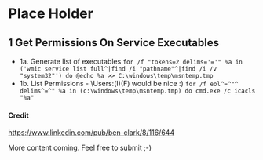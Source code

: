 # Place Holder

## 1 Get Permissions On Service Executables
- 1a. Generate list of executables
```for /f "tokens=2 delims='='" %a in ('wmic service list full^|find /i "pathname"^|find /i /v "system32"') do @echo %a >> C:\windows\temp\msntemp.tmp```
- 1b. List Permissions - \Users:(I)(F) would be nice :)
```for /f eol^=^"^ delims^=^" %a in (c:\windows\temp\msntemp.tmp) do cmd.exe /c icacls "%a"```
#### Credit
https://www.linkedin.com/pub/ben-clark/8/116/644


More content coming. Feel free to submit ;-)
